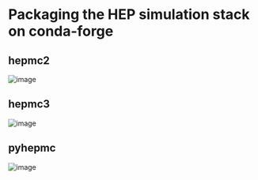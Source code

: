 # Packaging the HEP simulation stack on conda-forge
## hepmc2
![image](https://github.com/user-attachments/assets/e3a8df70-214a-42e2-94e6-f23e49ee8f3f)
## hepmc3
![image](https://github.com/user-attachments/assets/8a97a798-45c5-4673-9084-ec273e82aff2)
## pyhepmc
![image](https://github.com/user-attachments/assets/c957e45e-16f4-4db0-8060-9cbf52a65dae)
